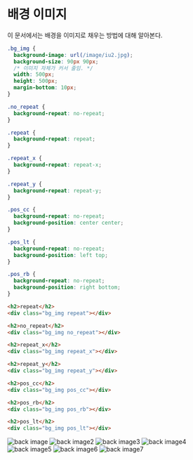 # 배경 이미지
이 문서에서는 배경을 이미지로 채우는 방법에 대해 알아본다.

```css
.bg_img {
  background-image: url(/image/iu2.jpg);
  background-size: 90px 90px;
  /* 이미지 자체가 커서 줄임. */
  width: 500px;
  height: 500px;
  margin-bottom: 10px;
}

.no_repeat {
  background-repeat: no-repeat;
}

.repeat {
  background-repeat: repeat;
}

.repeat_x {
  background-repeat: repeat-x;
}

.repeat_y {
  background-repeat: repeat-y;
}

.pos_cc {
  background-repeat: no-repeat;
  background-position: center center;
}

.pos_lt {
  background-repeat: no-repeat;
  background-position: left top;
}

.pos_rb {
  background-repeat: no-repeat;
  background-position: right bottom;
}
```

```html
<h2>repeat</h2>
<div class="bg_img repeat"></div>

<h2>no_repeat</h2>
<div class="bg_img no_repeat"></div>

<h2>repeat_x</h2>
<div class="bg_img repeat_x"></div>

<h2>repeat_y</h2>
<div class="bg_img repeat_y"></div>

<h2>pos_cc</h2>
<div class="bg_img pos_cc"></div>

<h2>pos_rb</h2>
<div class="bg_img pos_rb"></div>

<h2>pos_lt</h2>
<div class="bg_img pos_lt"></div>
```

![back image](https://drive.google.com/uc?export=view&id=1MGM0uDasTVY2YHqWZueeVEAMY6VAGj5w)
![back image2](https://drive.google.com/uc?export=view&id=1nMmzXTvxRWQbvlmZ0IMV8AmzUzZnjlMW)
![back image3](https://drive.google.com/uc?export=view&id=1p9FjYTiYhXhqj-5EPiDRVTbaaj1zaU65)
![back image4](https://drive.google.com/uc?export=view&id=1yv3kZ3fO5KJCdTAFfPlxOPjIbuKtx4N0)
![back image5](https://drive.google.com/uc?export=view&id=1VwE0qDgeAVkMZPLgjOlUEduGYQI92fj5)
![back image6](https://drive.google.com/uc?export=view&id=1QUi-N-P8PmNxWFmfn2BSa3rsTz5EXbLE)
![back image7](https://drive.google.com/uc?export=view&id=1gVIm7GcEiJ6isBkySoFNh80-TdL1WQBT)